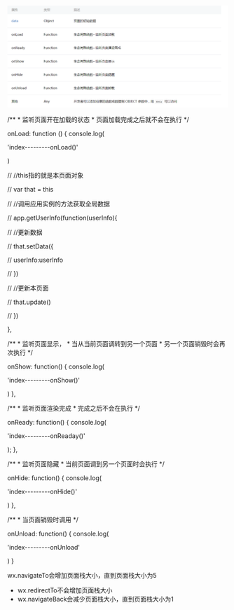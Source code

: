 ![](/assets/import.png)

/\*\* \* 监听页面开在加载的状态 \* 页面加载完成之后就不会在执行 \*/

onLoad: function \(\) { console.log\(

'index---------onLoad\(\)'

\)

// //this指的就是本页面对象

// var that = this

// //调用应用实例的方法获取全局数据

// app.getUserInfo\(function\(userInfo\){

// //更新数据

// that.setData\({

// userInfo:userInfo

// }\)

// //更新本页面

// that.update\(\)

// }\)

},

/\*\* \* 监听页面显示， \* 当从当前页面调转到另一个页面 \* 另一个页面销毁时会再次执行 \*/

onShow: function\(\) { console.log\(

'index---------onShow\(\)'

\) },

/\*\* \* 监听页面渲染完成 \* 完成之后不会在执行 \*/

onReady: function\(\) { console.log\(

'index---------onReaday\(\)'

\); },

/\*\* \* 监听页面隐藏 \* 当前页面调到另一个页面时会执行 \*/

onHide: function\(\) { console.log\(

'index---------onHide\(\)'

\) },

/\*\* \* 当页面销毁时调用 \*/

onUnload: function\(\) { console.log\(

'index---------onUnload'

\) }



wx.navigateTo会增加页面栈大小，直到页面栈大小为5

* wx.redirectTo不会增加页面栈大小
* wx.navigateBack会减少页面栈大小，直到页面栈大小为1



